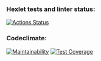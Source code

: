 ### Hexlet tests and linter status:
[![Actions Status](https://github.com/algrince/python-project-51/workflows/hexlet-check/badge.svg)](https://github.com/algrince/python-project-51/actions)
### Codeclimate:
[![Maintainability](https://api.codeclimate.com/v1/badges/148a999878818271cff2/maintainability)](https://codeclimate.com/github/algrince/python-project-51/maintainability)
[![Test Coverage](https://api.codeclimate.com/v1/badges/148a999878818271cff2/test_coverage)](https://codeclimate.com/github/algrince/python-project-51/test_coverage)
